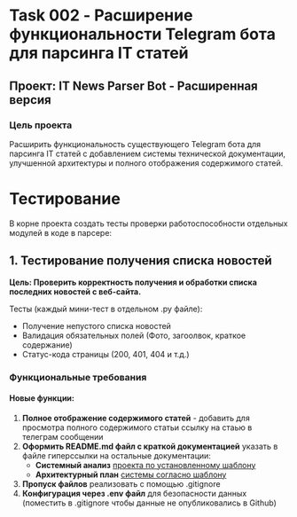 # Task 002 - Расширение функциональности Telegram бота для парсинга IT статей

## Проект: IT News Parser Bot - Расширенная версия

### Цель проекта
Расширить функциональность существующего Telegram бота для парсинга IT статей с добавлением системы технической документации, улучшенной архитектуры и полного отображения содержимого статей.

# Тестирование
В корне проекта создать тесты проверки работоспособности отдельных модулей в коде в парсере:

## 1. Тестирование получения списка новостей
**Цель: Проверить корректность получения и обработки списка последних новостей с веб-сайта.**

Тесты (каждый мини-тест в отдельном .py файле):
- Получение непустого списка новостей
- Валидация обязательных полей (Фото, загоолвок, краткое содержание)
- Статус-кода страницы (200, 401, 404 и т.д.)


### Функциональные требования

#### Новые функции:
1. **Полное отображение содержимого статей** - добавить для просмотра полного содержимого статьи ссылку на стаью в телеграм сообщении
2. **Оформить README.md файл с краткой документацией** указать в файле гиперссылки на остальные документации:
   - **Системный анализ** [проекта  по установленному шаблону](https://github.com/k1rrrkvz/Practik_tasks_31is-23/blob/main/documentation/02-system-analysis.md)
   - **Архитектурный план** [системы согласно шаблону](https://github.com/k1rrrkvz/Practik_tasks_31is-23/blob/main/documentation/03-architecture-plan.md)
4. **Пропуск файлов** реализовать с помощью .gitignore
5. **Конфигурация через .env файл** для безопасности данных (поместить в .gitignore чтобы данные не опубликовались в Github) 

